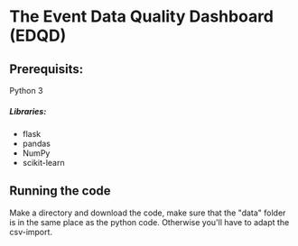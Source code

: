 # The Event Data Quality Dashboard (EDQD)

## Prerequisits:

Python 3

##### Libraries:

- flask
- pandas
- NumPy
- scikit-learn

## Running the code

Make a directory and download the code, make sure that the "data" folder is in the same place as the python code. Otherwise you'll have to adapt the csv-import.
